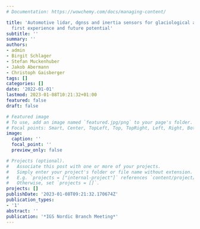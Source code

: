```yaml
---
# Documentation: https://wowchemy.com/docs/managing-content/

title: 'Automotive lidar, dgnss and inertia sensors for glaciological applications:
  first experience and future potential'
subtitle: ''
summary: ''
authors:
- admin
- Birgit Schlager
- Stefan Muckenhuber
- Jakob Abermann
- Christoph Gaisberger
tags: []
categories: []
date: '2022-01-01'
lastmod: 2023-01-08T10:21:32+01:00
featured: false
draft: false

# Featured image
# To use, add an image named `featured.jpg/png` to your page's folder.
# Focal points: Smart, Center, TopLeft, Top, TopRight, Left, Right, BottomLeft, Bottom, BottomRight.
image:
  caption: ''
  focal_point: ''
  preview_only: false

# Projects (optional).
#   Associate this post with one or more of your projects.
#   Simply enter your project's folder or file name without extension.
#   E.g. `projects = ["internal-project"]` references `content/project/deep-learning/index.md`.
#   Otherwise, set `projects = []`.
projects: []
publishDate: '2023-01-08T09:21:32.170674Z'
publication_types:
- '1'
abstract: ''
publication: '*IGS Nordic Branch Meeting*'
---
```

